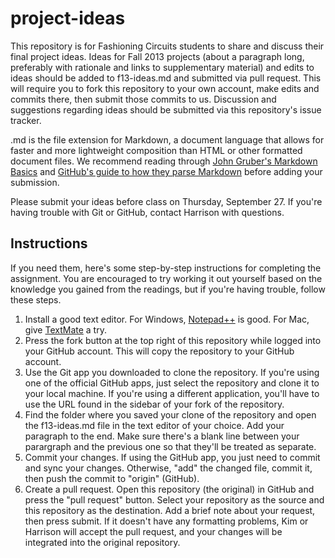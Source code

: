 project-ideas
=============

This repository is for Fashioning Circuits students to share and discuss their final project ideas.  Ideas for Fall 2013 projects (about a paragraph long, preferably with rationale and links to supplementary material) and edits to ideas should be added to f13-ideas.md and submitted via pull request.  This will require you to fork this repository to your own account, make edits and commits there, then submit those commits to us.  Discussion and suggestions regarding ideas should be submitted via this repository's issue tracker.

.md is the file extension for Markdown, a document language that allows for faster and more lightweight composition than HTML or other formatted document files.  We recommend reading through [John Gruber's Markdown Basics](http://daringfireball.net/projects/markdown/basics "Markdown: Basics") and [GitHub's guide to how they parse Markdown](https://help.github.com/articles/github-flavored-markdown "GitHub-flavored Markdown") before adding your submission.

Please submit your ideas before class on Thursday, September 27.  If you're having trouble with Git or GitHub, contact Harrison with questions.

Instructions
------------

If you need them, here's some step-by-step instructions for completing the assignment.  You are encouraged to try working it out yourself based on the knowledge you gained from the readings, but if you're having trouble, follow these steps.

1. Install a good text editor.  For Windows, [Notepad++](http://notepad-plus-plus.org/download/v6.4.5.html) is good.  For Mac, give [TextMate](http://macromates.com/download) a try.
1. Press the fork button at the top right of this repository while logged into your GitHub account.  This will copy the repository to your GitHub account.
1. Use the Git app you downloaded to clone the repository.  If you're using one of the official GitHub apps, just select the repository and clone it to your local machine.  If you're using a different application, you'll have to use the URL found in the sidebar of your fork of the repository.
1. Find the folder where you saved your clone of the repository and open the f13-ideas.md file in the text editor of your choice.  Add your paragraph to the end.  Make sure there's a blank line between your parargraph and the previous one so that they'll be treated as separate.
1. Commit your changes.  If using the GitHub app, you just need to commit and sync your changes.  Otherwise, "add" the changed file, commit it, then push the commit to "origin" (GitHub).
1. Create a pull request.  Open this repository (the original) in GitHub and press the "pull request" button.  Select your repository as the source and this repository as the destination.  Add a brief note about your request, then press submit.  If it doesn't have any formatting problems, Kim or Harrison will accept the pull request, and your changes will be integrated into the original repository.
